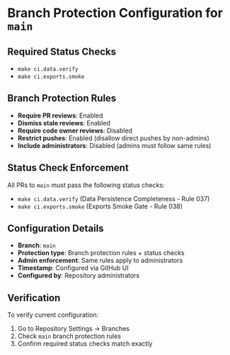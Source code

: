 # Branch Protection Configuration for `main`

## Required Status Checks
- `make ci.data.verify`
- `make ci.exports.smoke`

## Branch Protection Rules
- **Require PR reviews**: Enabled
- **Dismiss stale reviews**: Enabled
- **Require code owner reviews**: Disabled
- **Restrict pushes**: Enabled (disallow direct pushes by non-admins)
- **Include administrators**: Disabled (admins must follow same rules)

## Status Check Enforcement
All PRs to `main` must pass the following status checks:
- `make ci.data.verify` (Data Persistence Completeness - Rule 037)
- `make ci.exports.smoke` (Exports Smoke Gate - Rule 038)

## Configuration Details
- **Branch**: `main`
- **Protection type**: Branch protection rules + status checks
- **Admin enforcement**: Same rules apply to administrators
- **Timestamp**: Configured via GitHub UI
- **Configured by**: Repository administrators

## Verification
To verify current configuration:
1. Go to Repository Settings → Branches
2. Check `main` branch protection rules
3. Confirm required status checks match exactly
